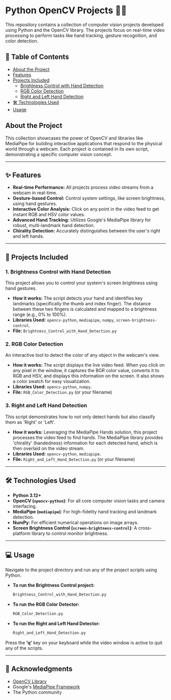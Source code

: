 # Python OpenCV Projects 🤖✨

This repository contains a collection of computer vision projects developed using Python and the OpenCV library. The projects focus on real-time video processing to perform tasks like hand tracking, gesture recognition, and color detection.

## 📜 Table of Contents
* [About the Project](#about-the-project)
* [Features](#-features)
* [Projects Included](#-projects-included)
  * [Brightness Control with Hand Detection](#1-brightness-control-with-hand-detection)
  * [RGB Color Detection](#2-rgb-color-detection)
  * [Right and Left Hand Detection](#3-right-and-left-hand-detection)
* [🛠️ Technologies Used](#️-technologies-used)
* [Usage](#-usage)


## About the Project

This collection showcases the power of OpenCV and libraries like MediaPipe for building interactive applications that respond to the physical world through a webcam. Each project is contained in its own script, demonstrating a specific computer vision concept.

---

## ✨ Features

* **Real-time Performance:** All projects process video streams from a webcam in real-time.
* **Gesture-based Control:** Control system settings, like screen brightness, using hand gestures.
* **Interactive Color Analysis:** Click on any point in the video feed to get instant RGB and HSV color values.
* **Advanced Hand Tracking:** Utilizes Google's MediaPipe library for robust, multi-landmark hand detection.
* **Chirality Detection:** Accurately distinguishes between the user's right and left hands.

---

## 📂 Projects Included

### 1. Brightness Control with Hand Detection
This project allows you to control your system's screen brightness using hand gestures.

* **How it works:** The script detects your hand and identifies key landmarks (specifically the thumb and index finger). The distance between these two fingers is calculated and mapped to a brightness range (e.g., 0% to 100%).
* **Libraries Used:** `opencv-python`, `mediapipe`, `numpy`, `screen-brightness-control`.
* **File:** `Brightness_Control_with_Hand_Detection.py`

### 2. RGB Color Detection
An interactive tool to detect the color of any object in the webcam's view.

* **How it works:** The script displays the live video feed. When you click on any pixel in the window, it captures the BGR color value, converts it to RGB and HSV, and displays this information on the screen. It also shows a color swatch for easy visualization.
* **Libraries Used:** `opencv-python`, `numpy`.
* **File:** `RGB_Color_Detection.py` (or your filename)

### 3. Right and Left Hand Detection
This script demonstrates how to not only detect hands but also classify them as 'Right' or 'Left'.

* **How it works:** Leveraging the MediaPipe Hands solution, this project processes the video feed to find hands. The MediaPipe library provides 'chirality' (handedness) information for each detected hand, which is then overlaid on the video stream.
* **Libraries Used:** `opencv-python`, `mediapipe`.
* **File:** `Right_and_Left_Hand_Detection.py` (or your filename)

---

## 🛠️ Technologies Used

* **Python 3.12+**
* **OpenCV (`opencv-python`)**: For all core computer vision tasks and camera interfacing.
* **MediaPipe (`mediapipe`)**: For high-fidelity hand tracking and landmark detection.
* **NumPy**: For efficient numerical operations on image arrays.
* **Screen Brightness Control (`screen-brightness-control`)**: A cross-platform library to control monitor brightness.

---


## 💻 Usage

Navigate to the project directory and run any of the project scripts using Python.

* **To run the Brightness Control project:**
    ```sh
    Brightness_Control_with_Hand_Detection.py
    ```

* **To run the RGB Color Detector:**
    ```sh
    RGB_Color_Detection.py
    ```

* **To run the Right and Left Hand Detector:**
    ```sh
    Right_and_Left_Hand_Detection.py
    ```

Press the **'q'** key on your keyboard while the video window is active to quit any of the scripts.

---


## 🙏 Acknowledgments
* [OpenCV Library](https://opencv.org/)
* Google's [MediaPipe Framework](https://google.github.io/mediapipe/)
* The Python community
